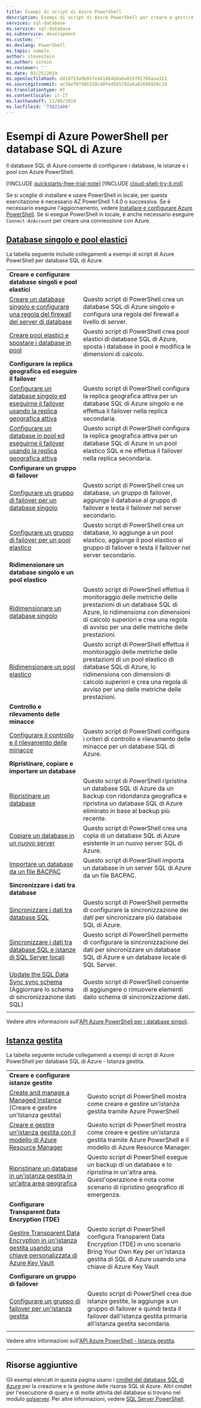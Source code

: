```yaml
---
title: Esempi di script di Azure PowerShell
description: Esempi di script di Azure PowerShell per creare e gestire server di database SQL di Azure, pool elastici, database e firewall.
services: sql-database
ms.service: sql-database
ms.subservice: development
ms.custom: ''
ms.devlang: PowerShell
ms.topic: sample
author: stevestein
ms.author: sstein
ms.reviewer: ''
ms.date: 03/25/2019
ms.openlocfilehash: dd16753a9b057e441884b0a6a019701766aaa321
ms.sourcegitcommit: ac56ef07d86328c40fed5b5792a6a02698926c2d
ms.translationtype: HT
ms.contentlocale: it-IT
ms.lasthandoff: 11/08/2019
ms.locfileid: "73821406"
---
```

# <a name="azure-powershell-samples-for-azure-sql-database"></a>Esempi di Azure PowerShell per database SQL di Azure

Il database SQL di Azure consente di configurare i database, le istanze e i pool con Azure PowerShell.

[!INCLUDE [quickstarts-free-trial-note](../../includes/quickstarts-free-trial-note.md)]
[!INCLUDE [cloud-shell-try-it.md](../../includes/cloud-shell-try-it.md)]

Se si sceglie di installare e usare PowerShell in locale, per questa esercitazione è necessario AZ PowerShell 1.4.0 o successiva. Se è necessario eseguire l'aggiornamento, vedere [Installare e configurare Azure PowerShell](/powershell/azure/install-az-ps). Se si esegue PowerShell in locale, è anche necessario eseguire `Connect-AzAccount` per creare una connessione con Azure.

## <a name="single-database-and-elastic-poolstabsingle-database"></a>[Database singolo e pool elastici](#tab/single-database)

La tabella seguente include collegamenti a esempi di script di Azure PowerShell per database SQL di Azure.

| |  |
|---|---|
|**Creare e configurare database singoli e pool elastici**||
| [Creare un database singolo e configurare una regola del firewall del server di database](scripts/sql-database-create-and-configure-database-powershell.md?toc=%2fpowershell%2fmodule%2ftoc.json) | Questo script di PowerShell crea un database SQL di Azure singolo e configura una regola del firewall a livello di server. |
| [Creare pool elastici e spostare i database in pool](scripts/sql-database-move-database-between-pools-powershell.md?toc=%2fpowershell%2fmodule%2ftoc.json) | Questo script di PowerShell crea pool elastici di database SQL di Azure, sposta i database in pool e modifica le dimensioni di calcolo.|
|**Configurare la replica geografica ed eseguire il failover**||
| [Configurare un database singolo ed eseguirne il failover usando la replica geografica attiva](scripts/sql-database-setup-geodr-and-failover-database-powershell.md?toc=%2fpowershell%2fmodule%2ftoc.json)| Questo script di PowerShell configura la replica geografica attiva per un database SQL di Azure singolo e ne effettua il failover nella replica secondaria. |
| [Configurare un database in pool ed eseguirne il failover usando la replica geografica attiva](scripts/sql-database-setup-geodr-and-failover-pool-powershell.md?toc=%2fpowershell%2fmodule%2ftoc.json)| Questo script di PowerShell configura la replica geografica attiva per un database SQL di Azure in un pool elastico SQL e ne effettua il failover nella replica secondaria. |
|**Configurare un gruppo di failover**||
| [Configurare un gruppo di failover per un database singolo](scripts/sql-database-add-single-db-to-failover-group-powershell.md?toc=%2fpowershell%2fmodule%2ftoc.json) | Questo script di PowerShell crea un database, un gruppo di failover, aggiunge il database al gruppo di failover e testa il failover nel server secondario. | 
| [Configurare un gruppo di failover per un pool elastico](scripts/sql-database-add-elastic-pool-to-failover-group-powershell.md?toc=%2fpowershell%2fmodule%2ftoc.json) | Questo script di PowerShell crea un database, lo aggiunge a un pool elastico, aggiunge il pool elastico al gruppo di failover e testa il failover nel server secondario. | 
|**Ridimensionare un database singolo e un pool elastico**||
| [Ridimensionare un database singolo](scripts/sql-database-monitor-and-scale-database-powershell.md?toc=%2fpowershell%2fmodule%2ftoc.json) | Questo script di PowerShell effettua il monitoraggio delle metriche delle prestazioni di un database SQL di Azure, lo ridimensiona con dimensioni di calcolo superiori e crea una regola di avviso per una delle metriche delle prestazioni. |
| [Ridimensionare un pool elastico](scripts/sql-database-monitor-and-scale-pool-powershell.md?toc=%2fpowershell%2fmodule%2ftoc.json) | Questo script di PowerShell effettua il monitoraggio delle metriche delle prestazioni di un pool elastico di database SQL di Azure, lo ridimensiona con dimensioni di calcolo superiori e crea una regola di avviso per una delle metriche delle prestazioni. |
| **Controllo e rilevamento delle minacce** |
| [Configurare il controllo e il rilevamento delle minacce](scripts/sql-database-auditing-and-threat-detection-powershell.md?toc=%2fpowershell%2fmodule%2ftoc.json)| Questo script di PowerShell configura i criteri di controllo e rilevamento delle minacce per un database SQL di Azure. |
| **Ripristinare, copiare e importare un database**||
| [Ripristinare un database](scripts/sql-database-restore-database-powershell.md?toc=%2fpowershell%2fmodule%2ftoc.json)| Questo script di PowerShell ripristina un database SQL di Azure da un backup con ridondanza geografica e ripristina un database SQL di Azure eliminato in base al backup più recente. |
| [Copiare un database in un nuovo server](scripts/sql-database-copy-database-to-new-server-powershell.md?toc=%2fpowershell%2fmodule%2ftoc.json)| Questo script di PowerShell crea una copia di un database SQL di Azure esistente in un nuovo server SQL di Azure. |
| [Importare un database da un file BACPAC](scripts/sql-database-import-from-bacpac-powershell.md?toc=%2fpowershell%2fmodule%2ftoc.json)| Questo script di PowerShell importa un database in un server SQL di Azure da un file BACPAC. |
| **Sincronizzare i dati tra database**||
| [Sincronizzare i dati tra database SQL](scripts/sql-database-sync-data-between-sql-databases.md?toc=%2fpowershell%2fmodule%2ftoc.json) | Questo script di PowerShell permette di configurare la sincronizzazione dei dati per sincronizzare più database SQL di Azure. |
| [Sincronizzare i dati tra database SQL e istanze di SQL Server locali](scripts/sql-database-sync-data-between-azure-onprem.md?toc=%2fpowershell%2fmodule%2ftoc.json) | Questo script di PowerShell permette di configurare la sincronizzazione dei dati per sincronizzare un database SQL di Azure e un database locale di SQL Server. |
| [Update the SQL Data Sync sync schema](scripts/sql-database-sync-update-schema.md?toc=%2fpowershell%2fmodule%2ftoc.json) (Aggiornare lo schema di sincronizzazione dati SQL) | Questo script di PowerShell consente di aggiungere o rimuovere elementi dallo schema di sincronizzazione dati. |
|||

Vedere altre informazioni sull'[API Azure PowerShell per i database singoli](sql-database-single-databases-manage.md#powershell-manage-sql-database-servers-and-single-databases).

## <a name="managed-instancetabmanaged-instance"></a>[Istanza gestita](#tab/managed-instance)

La tabella seguente include collegamenti a esempi di script di Azure PowerShell per database SQL di Azure - Istanza gestita.

| |  |
|---|---|
|**Creare e configurare istanze gestite**||
| [Create and manage a Managed Instance](scripts/sql-database-create-configure-managed-instance-powershell.md) (Creare e gestire un'Istanza gestita) | Questo script di PowerShell mostra come creare e gestire un'istanza gestita tramite Azure PowerShell |
| [Creare e gestire un'istanza gestita con il modello di Azure Resource Manager](scripts/sql-managed-instance-create-powershell-azure-resource-manager-template.md?toc=%2fpowershell%2fmodule%2ftoc.json) | Questo script di PowerShell mostra come creare e gestire un'istanza gestita tramite Azure PowerShell e il modello di Azure Resource Manager.|
| [Ripristinare un database in un'istanza gestita in un'altra area geografica](scripts/sql-managed-instance-restore-geo-backup.md) | Questo script di PowerShell esegue un backup di un database e lo ripristina in un'altra area. Quest'operazione è nota come scenario di ripristino geografico di emergenza. |
| **Configurare Transparent Data Encryption (TDE)**||
| [Gestire Transparent Data Encryption in un'istanza gestita usando una chiave personalizzata di Azure Key Vault](scripts/transparent-data-encryption-byok-sql-managed-instance-powershell.md?toc=%2fpowershell%2fmodule%2ftoc.json)| Questo script di PowerShell configura Transparent Data Encryption (TDE) in uno scenario Bring Your Own Key per un'istanza gestita di SQL di Azure usando una chiave di Azure Key Vault|
|**Configurare un gruppo di failover**||
| [Configurare un gruppo di failover per un'istanza gestita](scripts/sql-database-add-managed-instance-to-failover-group-powershell.md?toc=%2fpowershell%2fmodule%2ftoc.json) | Questo script di PowerShell crea due istanze gestite, le aggiunge a un gruppo di failover e quindi testa il failover dall'istanza gestita primaria all'istanza gestita secondaria. | 
|||

Vedere altre informazioni sull'[API Azure PowerShell - Istanza gestita](sql-database-managed-instance-create-manage.md#powershell-create-and-manage-managed-instances).

---

## <a name="additional-resources"></a>Risorse aggiuntive

Gli esempi elencati in questa pagina usano i [cmdlet del database SQL di Azure](/powershell/module/az.sql/) per la creazione e la gestione delle risorse SQL di Azure. Altri cmdlet per l'esecuzione di query e di molte attività del database si trovano nel modulo [sqlserver](/powershell/module/sqlserver/). Per altre informazioni, vedere [SQL Server PowerShell](/sql/powershell/sql-server-powershell/).
